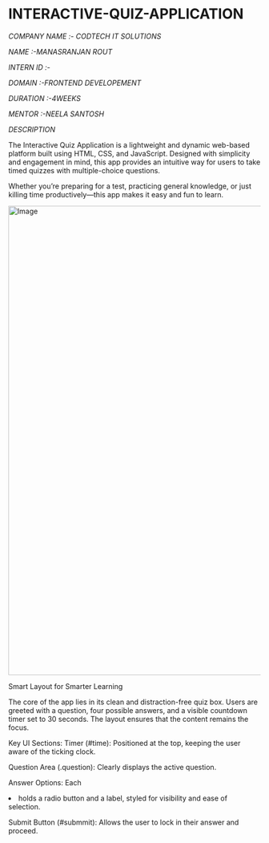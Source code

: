 # INTERACTIVE-QUIZ-APPLICATION

*COMPANY NAME :- CODTECH IT SOLUTIONS*

*NAME :-MANASRANJAN ROUT*

*INTERN ID :-*

*DOMAIN :-FRONTEND DEVELOPEMENT*

*DURATION :-4WEEKS*

*MENTOR :-NEELA SANTOSH*

  *DESCRIPTION*

The Interactive Quiz Application is a lightweight and dynamic web-based platform built using HTML, CSS, and JavaScript. Designed with simplicity and engagement in mind, this app provides an intuitive way for users to take timed quizzes with multiple-choice questions.

Whether you’re preparing for a test, practicing general knowledge, or just killing time productively—this app makes it easy and fun to learn.

<img width="1752" height="936" alt="Image" src="https://github.com/user-attachments/assets/923b34bf-4363-456e-8e15-21a2f177e887" />


Smart Layout for Smarter Learning

The core of the app lies in its clean and distraction-free quiz box. Users are greeted with a question, four possible answers, and a visible countdown timer set to 30 seconds. The layout ensures that the content remains the focus.

Key UI Sections:
Timer (#time): Positioned at the top, keeping the user aware of the ticking clock.

Question Area (.question): Clearly displays the active question.

Answer Options: Each <li> holds a radio button and a label, styled for visibility and ease of selection.

Submit Button (#submmit): Allows the user to lock in their answer and proceed.


